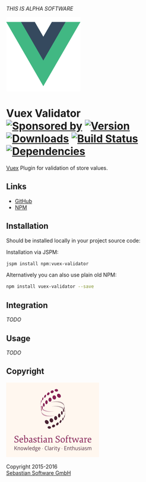 *THIS IS ALPHA SOFTWARE*

<img src="assets/vuejs.png" alt="VueJS Logo" width="200" height="200"/>

# Vuex Validator<br/>[![Sponsored by][sponsor-img]][sponsor] [![Version][npm-version-img]][npm] [![Downloads][npm-downloads-img]][npm] [![Build Status][ci-img]][ci] [![Dependencies][deps-img]][deps]

[Vuex] Plugin for validation of store values.

[sponsor-img]: https://img.shields.io/badge/Sponsored%20by-Sebastian%20Software-692446.svg
[sponsor]: https://www.sebastian-software.de
[Vuex]: https://github.com/vuejs/vuex
[ci-img]:  https://travis-ci.org/sebastian-software/vuex-validator.svg
[ci]:      https://travis-ci.org/sebastian-software/vuex-validator
[deps]: https://david-dm.org/sebastian-software/vuex-validator
[deps-img]: https://david-dm.org/sebastian-software/vuex-validator.svg
[npm]: https://www.npmjs.com/package/vuex-validator
[npm-downloads-img]: https://img.shields.io/npm/dm/vuex-validator.svg
[npm-version-img]: https://img.shields.io/npm/v/vuex-validator.svg



## Links

- [GitHub](https://github.com/sebastian-software/vuex-validator)
- [NPM](https://www.npmjs.com/package/vuex-validator)


## Installation

Should be installed locally in your project source code:

Installation via JSPM:

```bash
jspm install npm:vuex-validator
```

Alternatively you can also use plain old NPM:

```bash
npm install vuex-validator --save
```

## Integration

*TODO*

## Usage

*TODO*

## Copyright

<img src="assets/sebastiansoftware.png" alt="Sebastian Software GmbH Logo" width="250" height="200"/>

Copyright 2015-2016<br/>[Sebastian Software GmbH](http://www.sebastian-software.de)


